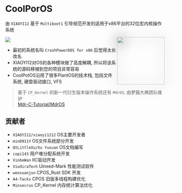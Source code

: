 # CoolPorOS

由 `XIAOYI12` 基于 `Multiboot1` 引导规范开发的适用于x86平台的32位宏内核操作系统

<div>
  <img id="logo" class="shadow" src="/cpos_icon.png" width="150" height="150" align="right">
</div>

<style>
.shadow{
    filter: drop-shadow(0px 2px 20px #000000);
}
</style>

<img align="center" src="https://github-readme-stats.vercel.app/api/pin/?username=xiaoyi1212&repo=CoolPotOS&title_color=ffffff&text_color=c9cacc&icon_color=2bbc8a&bg_color=1d1f21" />

* 最初的系统名叫 `CrashPowerDOS for x86` 后觉得太长改名
* XIAOYI12对OS的各种模块做了高度解耦, 所以将该系统的源码移植到您的项目非常容易
* CoolPotOS沿用了很多PlantOS的技术栈, 包括文件系统, 硬盘驱动接口, VFS

> 基于 `CP_Kernel` 的新一代衍生版本操作系统还有 `MdrOS`, 由梦猫大典团队维护 \
> [Mdr-C-Tutorial/MdrOS](https://github.com/Mdr-C-Tutorial/MdrOS)

## 贡献者

* `XIAOYI12/xiaoyi1212` OS主要开发者
* `min0911Y` OS文件系统部分开发
* `QtLittleXu/Xu Yuxuan` OS文档编写
* `copi143` 用户堆分配系统开发
* `VinbeWan` IIC驱动开发
* `ViudiraTech` Uinxed-Mark 性能测试软件
* `wenxuanjun` CPOS_Rust SDK 开发
* `A4-Tacks` CPOS 旧版多线程构建优化
* `Minsecrus` CP_Kernel 内存统计算法优化
